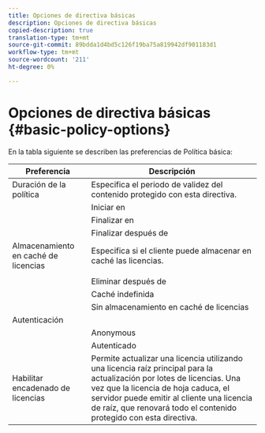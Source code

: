 ```yaml
---
title: Opciones de directiva básicas
description: Opciones de directiva básicas
copied-description: true
translation-type: tm+mt
source-git-commit: 89bdda1d4bd5c126f19ba75a819942df901183d1
workflow-type: tm+mt
source-wordcount: '211'
ht-degree: 0%

---
```



# Opciones de directiva básicas {#basic-policy-options}

En la tabla siguiente se describen las preferencias de Política básica:

| Preferencia | Descripción |
|---|---|
| Duración de la política | Especifica el periodo de validez del contenido protegido con esta directiva. |
|  | Iniciar en | Las licencias no se pueden usar hasta esta fecha/hora. |
|  | Finalizar en | Las licencias no se pueden usar después de esta fecha/hora. |
|  | Finalizar después de | Especifica la cantidad de tiempo que una licencia es válida (en minutos), a partir del momento en que se empaqueta. |
| Almacenamiento en caché de licencias | Especifica si el cliente puede almacenar en caché las licencias. |
|  |  | Las licencias no se pueden usar después de esta fecha/hora. |
|  | Eliminar después de | Especifica la cantidad de tiempo que una licencia es válida (en minutos), a partir del momento en que el servidor de licencias emite la licencia. |
|  | Caché indefinida | La licencia se puede almacenar en caché en el cliente indefinidamente. |
|  | Sin almacenamiento en caché de licencias | El cliente no puede almacenar en caché la licencia. Se debe obtener una licencia nueva del servidor cada vez que el usuario reproduce el contenido. |
| Autenticación |  |
|  | Anonymous | No se requiere autenticación para ver el contenido. |
|  | Autenticado | Se requiere autenticación de nombre de usuario/contraseña. |
| Habilitar encadenado de licencias | Permite actualizar una licencia utilizando una licencia raíz principal para la actualización por lotes de licencias. Una vez que la licencia de hoja caduca, el servidor puede emitir al cliente una licencia de raíz, que renovará todo el contenido protegido con esta directiva. |

